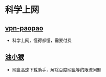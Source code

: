 # 科学上网

## [vpn-paopao](https://lting.cyou/auth/register?code=brc7)
- 科学上网，懂得都懂，需要付费

## [油小猴](https://www.youxiaohou.com/)
- 网盘高速下载助手，解除百度网盘等的限流问题
